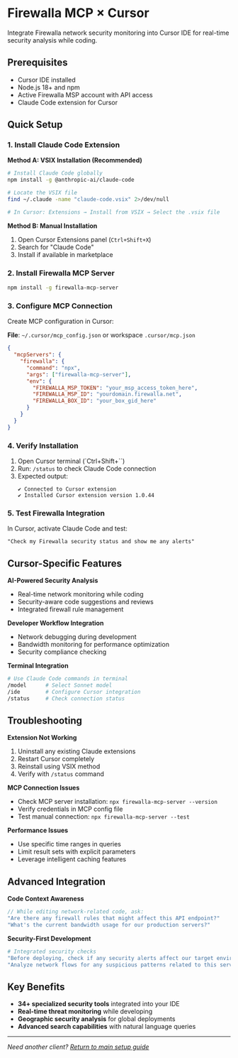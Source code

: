 # Firewalla MCP × Cursor

Integrate Firewalla network security monitoring into Cursor IDE for real-time security analysis while coding.

## Prerequisites

- Cursor IDE installed
- Node.js 18+ and npm
- Active Firewalla MSP account with API access
- Claude Code extension for Cursor

## Quick Setup

### 1. Install Claude Code Extension

**Method A: VSIX Installation (Recommended)**
```bash
# Install Claude Code globally
npm install -g @anthropic-ai/claude-code

# Locate the VSIX file
find ~/.claude -name "claude-code.vsix" 2>/dev/null

# In Cursor: Extensions → Install from VSIX → Select the .vsix file
```

**Method B: Manual Installation**
1. Open Cursor Extensions panel (`Ctrl+Shift+X`)
2. Search for "Claude Code" 
3. Install if available in marketplace

### 2. Install Firewalla MCP Server

```bash
npm install -g firewalla-mcp-server
```

### 3. Configure MCP Connection

Create MCP configuration in Cursor:

**File**: `~/.cursor/mcp_config.json` or workspace `.cursor/mcp.json`

```json
{
  "mcpServers": {
    "firewalla": {
      "command": "npx",
      "args": ["firewalla-mcp-server"],
      "env": {
        "FIREWALLA_MSP_TOKEN": "your_msp_access_token_here",
        "FIREWALLA_MSP_ID": "yourdomain.firewalla.net",
        "FIREWALLA_BOX_ID": "your_box_gid_here"
      }
    }
  }
}
```

### 4. Verify Installation

1. Open Cursor terminal (`Ctrl+Shift+``)
2. Run: `/status` to check Claude Code connection
3. Expected output:
   ```
   ✔ Connected to Cursor extension
   ✔ Installed Cursor extension version 1.0.44
   ```

### 5. Test Firewalla Integration

In Cursor, activate Claude Code and test:
```
"Check my Firewalla security status and show me any alerts"
```

## Cursor-Specific Features

**AI-Powered Security Analysis**
- Real-time network monitoring while coding
- Security-aware code suggestions and reviews
- Integrated firewall rule management

**Developer Workflow Integration**
- Network debugging during development
- Bandwidth monitoring for performance optimization  
- Security compliance checking

**Terminal Integration**
```bash
# Use Claude Code commands in terminal
/model      # Select Sonnet model
/ide        # Configure Cursor integration
/status     # Check connection status
```

## Troubleshooting

**Extension Not Working**
1. Uninstall any existing Claude extensions
2. Restart Cursor completely
3. Reinstall using VSIX method
4. Verify with `/status` command

**MCP Connection Issues**
- Check MCP server installation: `npx firewalla-mcp-server --version`
- Verify credentials in MCP config file
- Test manual connection: `npx firewalla-mcp-server --test`

**Performance Issues**
- Use specific time ranges in queries
- Limit result sets with explicit parameters
- Leverage intelligent caching features

## Advanced Integration

**Code Context Awareness**
```javascript
// While editing network-related code, ask:
"Are there any firewall rules that might affect this API endpoint?"
"What's the current bandwidth usage for our production servers?"
```

**Security-First Development**
```bash
# Integrated security checks
"Before deploying, check if any security alerts affect our target environment"
"Analyze network flows for any suspicious patterns related to this service"
```

## Key Benefits

- **34+ specialized security tools** integrated into your IDE
- **Real-time threat monitoring** while developing
- **Geographic security analysis** for global deployments
- **Advanced search capabilities** with natural language queries

---

*Need another client? [Return to main setup guide](../../README.md#client-setup-guides)*